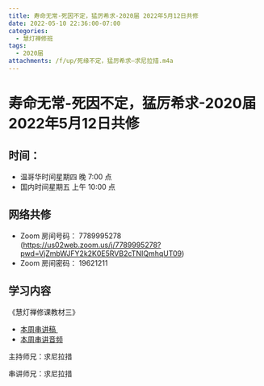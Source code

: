 ```yaml
---
title: 寿命无常-死因不定，猛厉希求-2020届 2022年5月12日共修
date: 2022-05-10 22:36:00-07:00
categories:
  - 慧灯禅修班
tags:
  - 2020届
attachments: /f/up/死缘不定，猛厉希求—求尼拉措.m4a
---
```

# 寿命无常-死因不定，猛厉希求-2020届 2022年5月12日共修

## 时间：

* 温哥华时间星期四 晚 7:00 点
* 国内时间星期五 上午 10:00 点

## 网络共修

* Zoom 房间号码： 7789995278 (<https://us02web.zoom.us/j/7789995278?pwd=VjZmbWJFY2k2K0E5RVB2cTNIQmhqUT09>)
* Zoom 房间密码： 19621211

## 学习内容

《慧灯禅修课教材三》

* [本周串讲稿 ](/f/up/死缘不定、猛厉希求-1-.docx)
* [本周串讲音频]()

主持师兄：求尼拉措

串讲师兄：求尼拉措